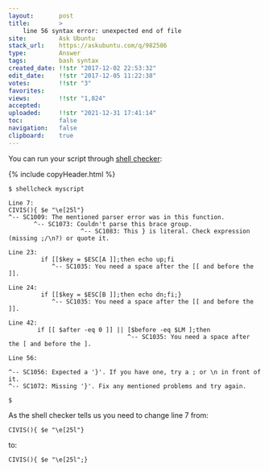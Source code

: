 ```yaml
---
layout:       post
title:        >
    line 56 syntax error: unexpected end of file
site:         Ask Ubuntu
stack_url:    https://askubuntu.com/q/982586
type:         Answer
tags:         bash syntax
created_date: !!str "2017-12-02 22:53:32"
edit_date:    !!str "2017-12-05 11:22:38"
votes:        !!str "3"
favorites:    
views:        !!str "1,824"
accepted:     
uploaded:     !!str "2021-12-31 17:41:14"
toc:          false
navigation:   false
clipboard:    true
---
```


You can run your script through [shell checker][1]:



{% include copyHeader.html %}
``` text
$ shellcheck myscript
 
Line 7:
CIVIS(){ $e "\e[25l"}
^-- SC1009: The mentioned parser error was in this function.
       ^-- SC1073: Couldn't parse this brace group.
                    ^-- SC1083: This } is literal. Check expression (missing ;/\n?) or quote it.
 
Line 23:
         if [[$key = $ESC[A ]];then echo up;fi
            ^-- SC1035: You need a space after the [[ and before the ]].
 
Line 24:
         if [[$key = $ESC[B ]];then echo dn;fi;}
            ^-- SC1035: You need a space after the [[ and before the ]].
 
Line 42:
        if [[ $after -eq 0 ]] || [$before -eq $LM ];then 
                                 ^-- SC1035: You need a space after the [ and before the ].
 
Line 56:

^-- SC1056: Expected a '}'. If you have one, try a ; or \n in front of it.
^-- SC1072: Missing '}'. Fix any mentioned problems and try again.

$ 

```

As the shell checker tells us you need to change line 7 from:

``` text
CIVIS(){ $e "\e[25l"}

```

to:

``` text
CIVIS(){ $e "\e[25l";}

```


  [1]: https://www.shellcheck.net/
